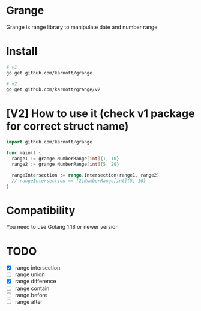 # Grange

Grange is range library to manipulate date and number range

# Install

```bash
# v1
go get github.com/karnott/grange

# v2
go get github.com/karnott/grange/v2
```

# [V2] How to use it (check v1 package for correct struct name)

```go
import github.com/karnott/grange

func main() {
  range1 := grange.NumberRange[int]{1, 10}
  range2 := grange.NumberRange[int]{5, 20}

  rangeIntersection := range.Intersection(range1, range2)
  // rangeIntersection == [2]NumberRange[int]{5, 10}
}
```

# Compatibility

You need to use Golang 1.18 or newer version

# TODO

- [x] range intersection
- [ ] range union
- [x] range difference
- [ ] range contain
- [ ] range before
- [ ] range after
